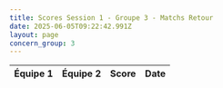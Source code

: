 ```yaml
---
title: Scores Session 1 - Groupe 3 - Matchs Retour
date: 2025-06-05T09:22:42.991Z
layout: page
concern_group: 3
---
```




| Équipe 1 | Équipe 2 | Score | Date |
|----------|----------|-------|------|

